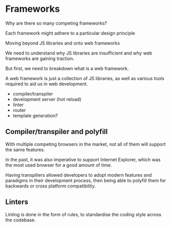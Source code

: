 # Frameworks

Why are there so many competing frameworks?

Each framework might adhere to a particular design principle

Moving beyond JS libraries and onto web frameworks

We need to understand why JS libraries are insufficient and why web frameworks are gaining traction.

But first, we need to breakdown what is a web framework.

A web framework is just a collection of JS libraries, as well as various tools required to aid us in web development.

- compiler/transpiler
- development server (hot reload)
- linter
- router
- template generation?

## Compiler/transpiler and polyfill

With multiple competing browsers in the market, not all of them will support the same features.

In the past, it was also imperative to support Internet Explorer, which was the most used browser for a good amount of time.

Having transpiliers allowed developers to adopt modern features and paradigms in their development process, then being able to polyfill them for backwards or cross platform compatibility.

## Linters

Linting is done in the form of rules, to standardise the coding style across the codebase.
